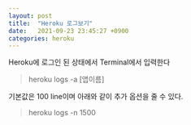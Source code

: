 ```yaml
---
layout: post
title:  "Heroku 로그보기"
date:   2021-09-23 23:45:27 +0900
categories: heroku 
---
```

Heroku에 로그인 된 상태에서 Terminal에서 입력한다

>heroku logs -a [앱이름]

기본값은 100 line이며 아래와 같이 추가 옵션을 줄 수 있다.
> heroku logs -n 1500
